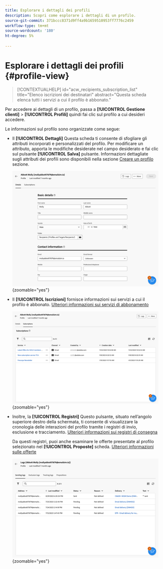 ```yaml
---
title: Esplorare i dettagli dei profili
description: Scopri come esplorare i dettagli di un profilo.
source-git-commit: 371bccc8371d9ff4a9b1659510953ff7776c2459
workflow-type: tm+mt
source-wordcount: '180'
ht-degree: 5%

---
```


# Esplorare i dettagli dei profili {#profile-view}

>[!CONTEXTUALHELP]
>id="acw_recipients_subscription_list"
>title="Elenco iscrizioni dei destinatari"
>abstract="Questa scheda elenca tutti i servizi a cui il profilo è abbonato."

Per accedere ai dettagli di un profilo, passa a **[!UICONTROL Gestione clienti]** > **[!UICONTROL Profili]** quindi fai clic sul profilo a cui desideri accedere.

Le informazioni sul profilo sono organizzate come segue:

* Il **[!UICONTROL Dettagli]** Questa scheda ti consente di sfogliare gli attributi incorporati e personalizzati del profilo. Per modificare un attributo, apporta le modifiche desiderate nel campo desiderato e fai clic sul pulsante **[!UICONTROL Salva]** pulsante. Informazioni dettagliate sugli attributi dei profili sono disponibili nella sezione [Creare un profilo](create-profile.md) sezione.

  ![](assets/profile-details.png){zoomable=&quot;yes&quot;}

* Il **[!UICONTROL Iscrizioni]** fornisce informazioni sui servizi a cui il profilo è abbonato. [Ulteriori informazioni sui servizi di abbonamento](manage-services.md)

  ![](assets/profile-subscriptions.png){zoomable=&quot;yes&quot;}

* Inoltre, la **[!UICONTROL Registri]** Questo pulsante, situato nell’angolo superiore destro della schermata, ti consente di visualizzare la cronologia delle interazioni del profilo tramite i registri di invio, esclusione e tracciamento. [Ulteriori informazioni sui registri di consegna](../monitor/delivery-logs.md)

  Da questi registri, puoi anche esaminare le offerte presentate al profilo selezionato nel **[!UICONTROL Proposte]** scheda. [Ulteriori informazioni sulle offerte](../msg/offers.md)

  ![](assets/profile-logs.png){zoomable=&quot;yes&quot;}
